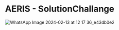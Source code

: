 ﻿# AERIS - SolutionChallange

![WhatsApp Image 2024-02-13 at 12 17 36_e43db0e2](https://github.com/salmanmurat/aeris-solutionChallange/assets/160428432/f2a25ec6-8865-4fa2-9e54-bb0b37b48e8b)
